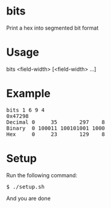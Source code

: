 # bits
Print a hex into segmented bit format

# Usage
bits \<field-width\> [\<field-width\> ...]

# Example
<pre>
bits 1 6 9 4  
0x47298  
Decimal 0     35       297    8  
Binary  0 100011 100101001 1000  
Hex     0     23       129    8
</pre>

# Setup
Run the following command:  
<pre>$ ./setup.sh</pre>  
And you are done
